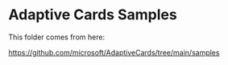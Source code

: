 # Adaptive Cards Samples

This folder comes from here:

https://github.com/microsoft/AdaptiveCards/tree/main/samples
